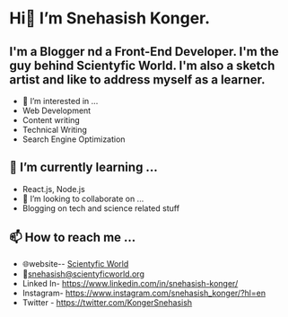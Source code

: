 # Hi👋 I’m Snehasish Konger.
## I'm a Blogger nd a Front-End Developer. I'm the guy behind Scientyfic World. I'm also a sketch artist and like to address myself as a learner.
- 👀 I’m interested in ...
- Web Development
- Content writing
- Technical Writing
- Search Engine Optimization
## 🌱 I’m currently learning ...
- React.js, Node.js
- 💞️ I’m looking to collaborate on ...
- Blogging on tech and science related stuff
## 📫 How to reach me ...
- 🌐website-- <a href="https://scientyficworld.org/" rel="dofollow" target="_blank">Scientyfic World</a>
- 📧snehasish@scientyficworld.org
- Linked In- https://www.linkedin.com/in/snehasish-konger/
- Instagram- https://www.instagram.com/snehasish_konger/?hl=en
- Twitter - https://twitter.com/KongerSnehasish

<!---
Snehasish-Konger/Snehasish-Konger is a ✨ special ✨ repository because its `README.md` (this file) appears on your GitHub profile.
You can click the Preview link to take a look at your changes.
--->
